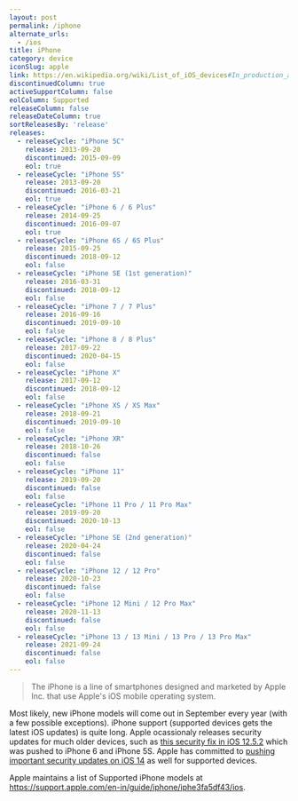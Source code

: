 ```yaml
---
layout: post
permalink: /iphone
alternate_urls:
  - /ios
title: iPhone
category: device
iconSlug: apple
link: https://en.wikipedia.org/wiki/List_of_iOS_devices#In_production_and_supported
discontinuedColumn: true
activeSupportColumn: false
eolColumn: Supported
releaseColumn: false
releaseDateColumn: true
sortReleasesBy: 'release'
releases:
  - releaseCycle: "iPhone 5C"
    release: 2013-09-20
    discontinued: 2015-09-09
    eol: true
  - releaseCycle: "iPhone 5S"
    release: 2013-09-20
    discontinued: 2016-03-21
    eol: true
  - releaseCycle: "iPhone 6 / 6 Plus"
    release: 2014-09-25
    discontinued: 2016-09-07
    eol: true
  - releaseCycle: "iPhone 6S / 6S Plus"
    release: 2015-09-25
    discontinued: 2018-09-12
    eol: false
  - releaseCycle: "iPhone SE (1st generation)"
    release: 2016-03-31
    discontinued: 2018-09-12
    eol: false
  - releaseCycle: "iPhone 7 / 7 Plus"
    release: 2016-09-16
    discontinued: 2019-09-10
    eol: false
  - releaseCycle: "iPhone 8 / 8 Plus"
    release: 2017-09-22
    discontinued: 2020-04-15
    eol: false
  - releaseCycle: "iPhone X"
    release: 2017-09-12
    discontinued: 2018-09-12
    eol: false
  - releaseCycle: "iPhone XS / XS Max"
    release: 2018-09-21
    discontinued: 2019-09-10
    eol: false
  - releaseCycle: "iPhone XR"
    release: 2018-10-26
    discontinued: false
    eol: false
  - releaseCycle: "iPhone 11"
    release: 2019-09-20
    discontinued: false
    eol: false
  - releaseCycle: "iPhone 11 Pro / 11 Pro Max"
    release: 2019-09-20
    discontinued: 2020-10-13
    eol: false
  - releaseCycle: "iPhone SE (2nd generation)"
    release: 2020-04-24
    discontinued: false
    eol: false
  - releaseCycle: "iPhone 12 / 12 Pro"
    release: 2020-10-23
    discontinued: false
    eol: false
  - releaseCycle: "iPhone 12 Mini / 12 Pro Max"
    release: 2020-11-13
    discontinued: false
    eol: false
  - releaseCycle: "iPhone 13 / 13 Mini / 13 Pro / 13 Pro Max"
    release: 2021-09-24
    discontinued: false
    eol: false
---
```


> The iPhone is a line of smartphones designed and marketed by Apple Inc. that use Apple's iOS mobile operating system.

Most likely, new iPhone models will come out in September every year (with a few possible exceptions). iPhone support (supported devices gets the latest iOS updates) is quite long. Apple ocassionaly releases security updates for much older devices, such as [this security fix in iOS 12.5.2](https://support.apple.com/en-us/HT212257) which was pushed to iPhone 6 and iPhone 5S. Apple has committed to [pushing important security updates on iOS 14][ios14] as well for supported devices.

Apple maintains a list of Supported iPhone models at <https://support.apple.com/en-in/guide/iphone/iphe3fa5df43/ios>.


[ios14]: https://www.apple.com/ios/ios-15/features/#:~:text=Settings-,Software%20Updates,-iOS%20may%20now "You can update to the latest version of iOS 15 as soon as it’s released for the latest features and most complete set of security updates. Or continue on iOS 14 and still get important security updates."
